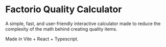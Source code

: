 # Factorio Quality Calculator

A simple, fast, and user-friendly interactive calculator made to reduce the complexity of the math behind creating quality items.

Made in Vite + React + Typescript.